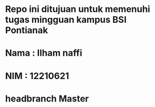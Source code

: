 # Repo ini ditujuan untuk memenuhi tugas mingguan kampus BSI Pontianak

# Nama    : Ilham naffi
# NIM     : 12210621

# headbranch Master
